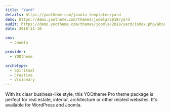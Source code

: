 ```yaml
---
title: "Yard"
details: https://yootheme.com/joomla-templates/yard
demo: https://demo.yootheme.com/themes/joomla/2018/yard
audit: https://demo.yootheme.com/themes/joomla/2018/yard/index.php/about/news
date: 2018-11-10

cms: 
  - Joomla

provider:
  - YOOtheme

archetype:
  - Spiritual
  - Creative
  - Visionary
---
```


With its clear business-like style, this YOOtheme Pro theme package is perfect for real estate, interior, architecture or other related websites. It's available for WordPress and Joomla.
